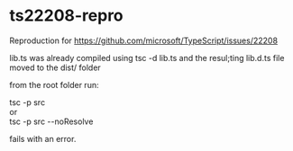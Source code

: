 # ts22208-repro
Reproduction for https://github.com/microsoft/TypeScript/issues/22208

lib.ts was already compiled using tsc -d lib.ts and the resul;ting lib.d.ts file moved to the dist/ folder

from the root folder run:

tsc -p src
<BR> or <BR>
tsc -p src --noResolve

fails with an error. 
